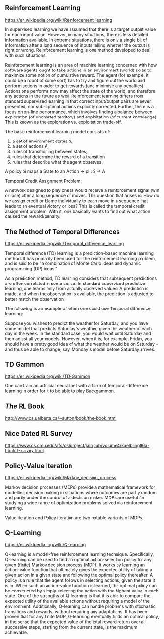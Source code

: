 ## Reinforcement Learning

https://en.wikipedia.org/wiki/Reinforcement_learning

In supervised learning we have assumed that there is a target output value for each input value. However, in many situations, there is less detailed information available. In extreme situations, there is only a single bit of information after a long sequence of inputs telling whether the output is right or wrong. Reinforcement learning is one method developed to deal with such situations.

Reinforcement learning is an area of machine learning concerned with how software agents ought to take actions in an environment (world) so as to maximize some notion of cumulative reward. The agent (for example, it could be a robot of some sort) has to try and figure out the world and perform actions in order to get rewards (and minimise any penalties). Actions one performs now may affect the state of the world, and therefore any actions in the future as well. Reinforcement learning differs from standard supervised learning in that correct input/output pairs are never presented, nor sub-optimal actions explicitly corrected. Further, there is a focus on on-line performance, which involves finding a balance between exploration (of uncharted territory) and exploitation (of current knowledge). This is known as the exploration vs. exploitation trade-off.

The basic reinforcement learning model consists of:

1. a set of environment states S;
2. a set of actions A;
3. rules of transitioning between states;
4. rules that determine the reward of a transition
5. rules that describe what the agent observes.

A policy pi maps a State to an Action -> pi : S -> A

Temporal Credit Assignment Problem:

A network designed to play chess would receive a reinforcement signal (win or lose) after a long sequence of moves. The question that arises is: How do we assign credit or blame individually to each move in a sequence that leads to an eventual victory or loss? This is called the temporal credit assignment problem. With it, one basically wants to find out what action caused the reward/penalty.

## The Method of Temporal Differences

https://en.wikipedia.org/wiki/Temporal_difference_learning

Temporal difference (TD) learning is a prediction-based machine learning method. It has primarily been used for the reinforcement learning problem, and is said to be "a combination of Monte Carlo ideas and dynamic programming (DP) ideas."

As a prediction method, TD learning considers that subsequent predictions are often correlated in some sense. In standard supervised predictive learning, one learns only from actually observed values: A prediction is made, and when the observation is available, the prediction is adjusted to better match the observation

The following is an example of when one could use Temporal difference learning:

Suppose you wishes to predict the weather for Saturday, and you have some model that predicts Saturday's weather, given the weather of each day in the week. In the standard case, you would wait until Saturday and then adjust all your models. However, when it is, for example, Friday, you should have a pretty good idea of what the weather would be on Saturday - and thus be able to change, say, Monday's model before Saturday arrives.

## TD Gammon

https://en.wikipedia.org/wiki/TD-Gammon

One can train an artificial neural net with a form of temporal-difference learning in order for it to be able to play Backgammon. 

## *The* RL Book

http://www.cs.ualberta.ca/~sutton/book/the-book.html

## Nice Dated RL Survey

https://www.cs.cmu.edu/afs/cs/project/jair/pub/volume4/kaelbling96a-html/rl-survey.html

## Policy-Value Iteration

https://en.wikipedia.org/wiki/Markov_decision_process

Markov decision processes (MDPs) provide a mathematical framework for modelling decision making in situations where outcomes are partly random and partly under the control of a decision maker. MDPs are useful for studying a wide range of optimization problems solved via reinforcement learning. 

Value iteration and Policy iteration are two notable variants of MDPs. 

## Q-Learning

https://en.wikipedia.org/wiki/Q-learning

Q-learning is a model-free reinforcement learning technique. Specifically, Q-learning can be used to find an optimal action-selection policy for any given (finite) Markov decision process (MDP). It works by learning an action-value function that ultimately gives the expected utility of taking a given action in a given state and following the optimal policy thereafter. A policy is a rule that the agent follows in selecting actions, given the state it is in. When such an action-value function is learned, the optimal policy can be constructed by simply selecting the action with the highest value in each state. One of the strengths of Q-learning is that it is able to compare the expected utility of the available actions without requiring a model of the environment. Additionally, Q-learning can handle problems with stochastic transitions and rewards, without requiring any adaptations. It has been proven that for any finite MDP, Q-learning eventually finds an optimal policy, in the sense that the expected value of the total reward return over all successive steps, starting from the current state, is the maximum achievable.

